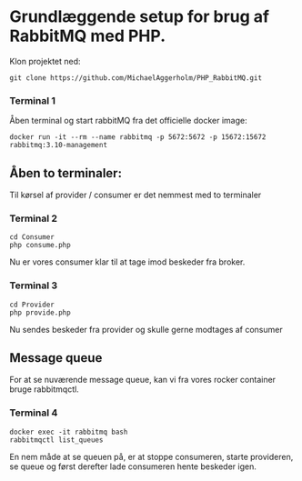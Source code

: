 # Grundlæggende setup for brug af RabbitMQ med PHP.

Klon projektet ned:
```
git clone https://github.com/MichaelAggerholm/PHP_RabbitMQ.git
```

### Terminal 1
Åben terminal og start rabbitMQ fra det officielle docker image:
```
docker run -it --rm --name rabbitmq -p 5672:5672 -p 15672:15672 rabbitmq:3.10-management
```

## Åben to terminaler:
Til kørsel af provider / consumer er det nemmest med to terminaler

### Terminal 2
```
cd Consumer
php consume.php
```
Nu er vores consumer klar til at tage imod beskeder fra broker.

### Terminal 3
```
cd Provider
php provide.php
```
Nu sendes beskeder fra provider og skulle gerne modtages af consumer

## Message queue
For at se nuværende message queue, kan vi fra vores rocker container bruge rabbitmqctl.

### Terminal 4
```
docker exec -it rabbitmq bash
rabbitmqctl list_queues
```
En nem måde at se queuen på, er at stoppe consumeren, starte provideren, se queue og først derefter lade consumeren hente beskeder igen. 
